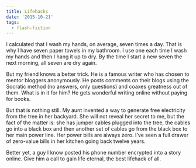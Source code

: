 ```yaml
---
title: Lifehacks
date: '2015-10-21'
tags:
  - flash-fiction
---
```


I calculated that I wash my hands, on average, seven times a day. That is why I
have seven paper towels in my bathroom. I use one each time I wash my hands and
then I hang it up to dry. By the time I start a new seven the next morning, all
seven are dry again.

<!-- truncate -->

But my friend knows a better trick. He is a famous writer who has chosen to
mentor bloggers anonymously. He posts comments on their blogs using the Socratic
method (no answers, only questions) and coaxes greatness out of them. What is in
it for him? He gets wonderful writing online without paying for books.

But that is nothing still. My aunt invented a way to generate free electricity
from the tree in her backyard. She will not reveal her secret to me, but the
fact of the matter is: she has jumper cables plugged into the tree, the cables
go into a black box and then another set of cables go from the black box to her
main power line. Her power bills are always zero. I've seen a full drawer of
zero-value bills in her kitchen going back twelve years.

Better yet, a guy I know posted his phone number encrypted into a story online.
Give him a call to gain life eternal, the best lifehack of all.
